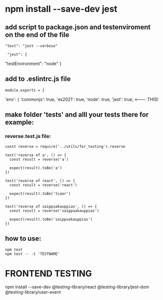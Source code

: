 # npm install --save-dev jest

## add script to package.json and testenviroment on the end of the file

    "test": "jest --verbose"

     "jest": {

"testEnvironment": "node"
}

## add to .eslintrc.js file

    module.exports = {

'env': {
'commonjs': true,
'es2021': true,
'node': true,
'jest': true, <--- THIS!

## make folder 'tests' and alll your tests there for example:

### reverse.test.js file:

    const reverse = require('../utils/for_testing').reverse

    test('reverse of a', () => {
      const result = reverse('a')

      expect(result).toBe('a')
    })

    test('reverse of react', () => {
      const result = reverse('react')

      expect(result).toBe('tcaer')
    })

    test('reverse of saippuakauppias', () => {
      const result = reverse('saippuakauppias')

      expect(result).toBe('saippuakauppias')
    })

## how to use:

    npm test
    npm test -- -t 'TESTNAME'

# FRONTEND TESTING

npm install --save-dev @testing-library/react @testing-library/jest-dom @testing-library/user-event
